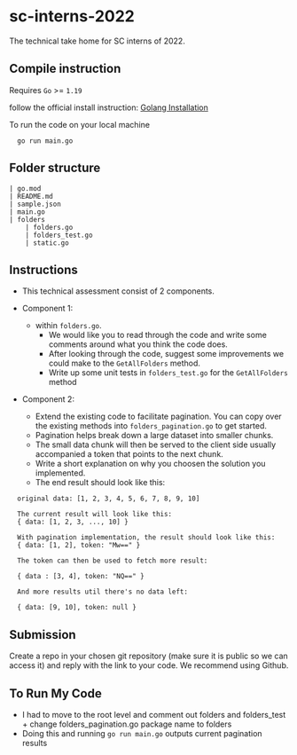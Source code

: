 # sc-interns-2022

The technical take home for SC interns of 2022.

## Compile instruction

Requires `Go` >= `1.19`

follow the official install instruction: [Golang Installation](https://go.dev/doc/install)

To run the code on your local machine
```
  go run main.go
```

## Folder structure

```
| go.mod
| README.md
| sample.json
| main.go
| folders
    | folders.go
    | folders_test.go
    | static.go
```

## Instructions

- This technical assessment consist of 2 components.
- Component 1:
  - within `folders.go`. 
    - We would like you to read through the code and write some comments around what you think the code does.
    - After looking through the code, suggest some improvements we could make to the `GetAllFolders` method.
    - Write up some unit tests in `folders_test.go` for the `GetAllFolders` method

- Component 2:
  - Extend the existing code to facilitate pagination. You can copy over the existing methods into `folders_pagination.go` to get started.
  - Pagination helps break down a large dataset into smaller chunks.
  - The small data chunk will then be served to the client side usually accompanied a token that points to the next chunk.
  - Write a short explanation on why you choosen the solution you implemented.
  - The end result should look like this:
```
  original data: [1, 2, 3, 4, 5, 6, 7, 8, 9, 10]
  
  The current result will look like this:
  { data: [1, 2, 3, ..., 10] }
  
  With pagination implementation, the result should look like this: 
  { data: [1, 2], token: "Mw==" }

  The token can then be used to fetch more result:
  
  { data : [3, 4], token: "NQ==" }

  And more results util there's no data left:
  
  { data: [9, 10], token: null }
```

## Submission

Create a repo in your chosen git repository (make sure it is public so we can access it) and reply with the link to your code. We recommend using Github.

## To Run My Code

- I had to move to the root level and comment out folders and folders_test + change folders_pagination.go package name to folders
- Doing this and running `go run main.go` outputs current pagination results 